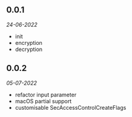 ## 0.0.1

*24-06-2022*
- init
- encryption
- decryption

## 0.0.2

*05-07-2022*
- refactor input parameter
- macOS partial support
- customisable SecAccessControlCreateFlags
